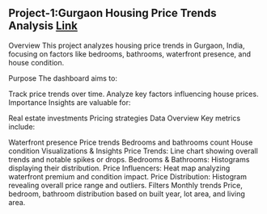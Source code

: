 ## Project-1:Gurgaon Housing Price Trends Analysis [Link]( https://github.com/Dbalial/Tableau-Projects/tree/main/Analysis%20Of%20Housing%20Price%20In%20Gurgaon)
Overview
This project analyzes housing price trends in Gurgaon, India, focusing on factors like bedrooms, bathrooms, waterfront presence, and house condition.

Purpose
The dashboard aims to:

Track price trends over time.
Analyze key factors influencing house prices.
Importance
Insights are valuable for:

Real estate investments
Pricing strategies
Data Overview
Key metrics include:

Waterfront presence
Price trends
Bedrooms and bathrooms count
House condition
Visualizations & Insights
Price Trends: Line chart showing overall trends and notable spikes or drops.
Bedrooms & Bathrooms: Histograms displaying their distribution.
Price Influencers: Heat map analyzing waterfront premium and condition impact.
Price Distribution: Histogram revealing overall price range and outliers.
Filters
Monthly trends
Price, bedroom, bathroom distribution based on built year, lot area, and living area.
